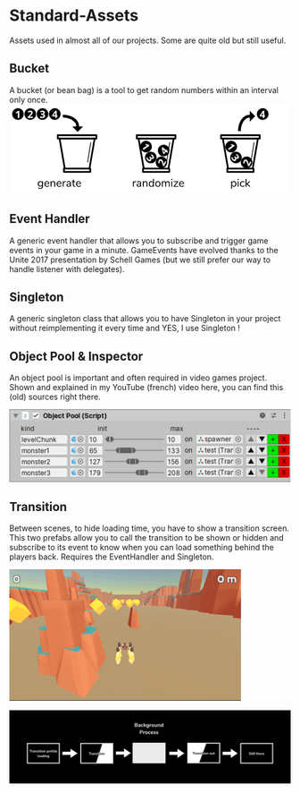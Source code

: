 # Standard-Assets
Assets used in almost all of our projects. Some are quite old but still useful.

## Bucket

A bucket (or bean bag) is a tool to get random numbers within an interval only once.
![bucket](images/bucket.png)


## Event Handler

A generic event handler that allows you to subscribe and trigger game events in your game in a minute. GameEvents have evolved thanks to the Unite 2017 presentation by Schell Games (but we still prefer our way to handle listener with delegates).

## Singleton

A generic singleton class that allows you to have Singleton in your project without reimplementing it every time and YES, I use Singleton !

## Object Pool & Inspector

An object pool is important and often required in video games project. Shown and explained in my YouTube (french) video here, you can find this (old) sources right there.

![object pool inspector](images/object_pool.png)

## Transition

Between scenes, to hide loading time, you have to show a transition screen. This two prefabs allow you to call the transition to be shown or hidden and subscribe to its event to know when you can load something behind the players back.
Requires the EventHandler and Singleton.

![demo](images/transition_demo.gif)

![how it is supposed to work](images/transition_schema.jpg)

